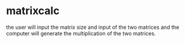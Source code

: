# matrixcalc
the user will input the matrix size and input of the two matrices and the computer will generate the multiplication of the two matrices.
